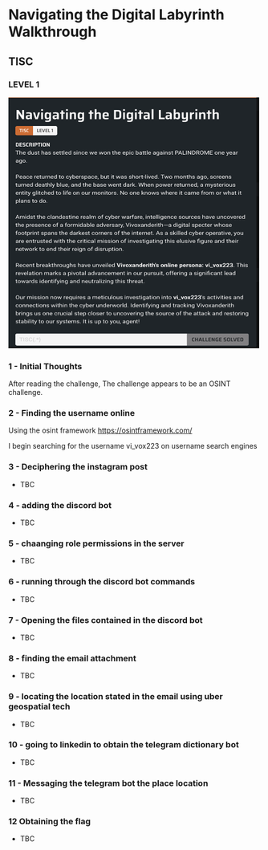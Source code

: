 # Navigating the Digital Labyrinth Walkthrough
## TISC

### LEVEL 1
<img src=https://github.com/Solaireis/Comps-Writeups/blob/main/TISC-2024/Level_1/images/Level_1_desc.png width=500px height=500px>

### 1 - Initial Thoughts
After reading the challenge,
The challenge appears to be an OSINT challenge.

### 2 - Finding the username online
Using the osint framework
https://osintframework.com/

I begin searching for the username vi_vox223 on username search engines

### 3 - Deciphering the instagram post

- TBC

### 4 - adding the discord bot

- TBC

### 5 - chaanging role permissions in the server

- TBC

### 6 - running through the discord bot commands

- TBC

### 7 - Opening the files contained in the discord bot

- TBC

### 8 - finding the email attachment

- TBC

### 9 - locating the location stated in the email using uber geospatial tech

- TBC

### 10 - going to linkedin to obtain the telegram dictionary bot

- TBC

### 11 - Messaging the telegram bot the place location

- TBC

### 12 Obtaining the flag 

- TBC
